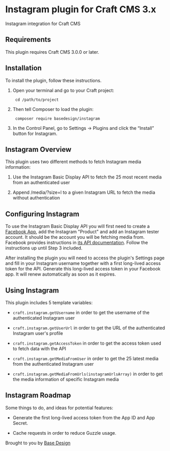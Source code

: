 # Instagram plugin for Craft CMS 3.x

Instagram integration for Craft CMS

## Requirements

This plugin requires Craft CMS 3.0.0 or later.

## Installation

To install the plugin, follow these instructions.

1. Open your terminal and go to your Craft project:

        cd /path/to/project

2. Then tell Composer to load the plugin:

        composer require basedesign/instagram

3. In the Control Panel, go to Settings → Plugins and click the “Install” button for Instagram.

## Instagram Overview

This plugin uses two different methods to fetch Instagram media information:

1. Use the Instagram Basic Display API to fetch the 25 most recent media from an authenticated user

2. Append /media/?size=l to a given Instagram URL to fetch the media without authentication

## Configuring Instagram

To use the Instagram Basic Display API you will first need to create a [Facebook App](https://developers.facebook.com/apps), add the Instagram "Product" and add an Instagram tester account. It should be the account you will be fetching media from. Facebook provides instructions in [its API documentation](https://developers.facebook.com/docs/instagram-basic-display-api/getting-started). Follow the instructions up until Step 3 included.

After installing the plugin you will need to access the plugin's Settings page and fill in your Instagram username together with a first long-lived access token for the API. Generate this long-lived access token in your Facebook app. It will renew automatically as soon as it expires.

## Using Instagram

This plugin includes 5 template variables:

* `craft.instagram.getUsername` in order to get the username of the authenticated Instagram user

* `craft.instagram.getUserUrl` in order to get the URL of the authenticated Instagram user's profile

* `craft.instagram.getAccessToken` in order to get the access token used to fetch data with the API

* `craft.instagram.getMediaFromUser` in order to get the 25 latest media from the authenticated Instagram user

* `craft.instagram.getMediaFromUrls(instagramUrlsArray)` in order to get the media information of specific Instagram media

## Instagram Roadmap

Some things to do, and ideas for potential features:

* Generate the first long-lived access token from the App ID and App Secret.

* Cache requests in order to reduce Guzzle usage.

Brought to you by [Base Design](https://www.basedesign.com)
